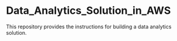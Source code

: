 # Data_Analytics_Solution_in_AWS
This repository provides the instructions for building a data analytics solution.

